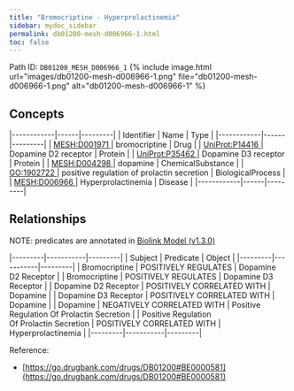 ```yaml
---
title: "Bromocriptine - Hyperprolactinemia"
sidebar: mydoc_sidebar
permalink: db01200-mesh-d006966-1.html
toc: false 
---
```



Path ID: `DB01200_MESH_D006966_1`
{% include image.html url="images/db01200-mesh-d006966-1.png" file="db01200-mesh-d006966-1.png" alt="db01200-mesh-d006966-1" %}

## Concepts

|------------|------|---------|
| Identifier | Name | Type    |
|------------|------|---------|
| <a href="https://identifiers.org/MESH:D001971">MESH:D001971 </a> | bromocriptine | Drug |
| <a href="https://identifiers.org/UniProt:P14416">UniProt:P14416 </a> | Dopamine D2 receptor | Protein |
| <a href="https://identifiers.org/UniProt:P35462">UniProt:P35462 </a> | Dopamine D3 receptor | Protein |
| <a href="https://identifiers.org/MESH:D004298">MESH:D004298 </a> | dopamine | ChemicalSubstance |
| <a href="https://identifiers.org/GO:1902722">GO:1902722 </a> | positive regulation of prolactin secretion | BiologicalProcess |
| <a href="https://identifiers.org/MESH:D006966">MESH:D006966 </a> | Hyperprolactinemia | Disease |
|------------|------|---------|

## Relationships


NOTE: predicates are annotated in <a href="https://github.com/biolink/biolink-model/releases/tag/v1.3.0">Biolink Model (v1.3.0)</a>

|---------|-----------|---------|
| Subject | Predicate | Object  |
|---------|-----------|---------|
| Bromocriptine | POSITIVELY REGULATES | Dopamine D2 Receptor |
| Bromocriptine | POSITIVELY REGULATES | Dopamine D3 Receptor |
| Dopamine D2 Receptor | POSITIVELY CORRELATED WITH | Dopamine |
| Dopamine D3 Receptor | POSITIVELY CORRELATED WITH | Dopamine |
| Dopamine | NEGATIVELY CORRELATED WITH | Positive Regulation Of Prolactin Secretion |
| Positive Regulation Of Prolactin Secretion | POSITIVELY CORRELATED WITH | Hyperprolactinemia |
|---------|-----------|---------|

Reference: 
  - [https://go.drugbank.com/drugs/DB01200#BE0000581](https://go.drugbank.com/drugs/DB01200#BE0000581)
